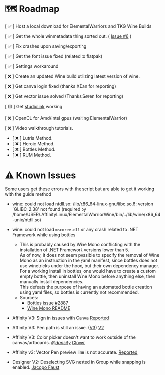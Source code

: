 # 🗺️ Roadmap

[ ✅ ] Host a local download for ElementalWarriors and TKG Wine Builds

[ ✅ ] Get the whole winmetadata thing sorted out. ( [Issue #6](https://github.com/Twig6943/AffinityOnLinux/issues/6) )

[ ✅ ] Fix crashes upon saving/exporting

[ ✅ ] Get the font issue fixed (related to flatpak)

[ ✅ ] Settings workaround

[ ❌ ] Create an updated Wine build utilizing latest version of wine.

[ ❌ ] Get canva login fixed (thanks XDan for reporting)

[ ❌ ] Get vector issue solved (Thanks Søren for reporting)

[ 🟨 ] Get [studiolink](https://github.com/Twig6943/AffinityOnLinux/issues/25) working

[ ❌ ] OpenCL for Amd/Intel gpus (waiting ElementalWarrior)

[ ❌ ] Video walkthrough tutorials.
 - [ ❌ ] Lutris Method.
 - [ ❌ ] Heroic Method.
 - [ ❌ ] Bottles Method.
 - [ ❌ ] RUM Method.

# ⚠️ Known Issues
Some users get these errors with the script but are able to get it working with the guide method

- wine: could not load ntdll.so: /lib/x86_64-linux-gnu/libc.so.6: version `GLIBC_2.38' not found (required by /home/USER/.AffinityLinux/ElementalWarriorWine/bin/../lib/wine/x86_64-unix/ntdll.so)

- wine: could not load `mscoree.dll` or any crash related to .NET Framework while using bottles
    - This is probably caused by Wine Mono conflicting with the installation of .NET Framework versions lower than 5.  
    As of now, it does not seem possible to specify the removal of Wine Mono as an instruction in the yaml manifest, since bottles does not use winetricks under the hood, but their own dependency manager.
    For a working install in bottles, one would have to create a custom empty bottle, then uninstall Wine Mono before anything else, then manually install dependencies.  
    This defeats the purpose of having an automated bottle creation using yaml files, so bottles is currently not recommended.  
    - Sources: 
      - [Bottles issue #2887](https://github.com/bottlesdevs/Bottles/issues/2887#issuecomment-2646118028)  
      - [Wine Mono README](https://github.com/wine-mono/wine-mono#:~:text=Please%20note%20that%20while%20Wine%20Mono%20should%20always%20be%20removed%20before%20installing%20.NET%20Framework%204.8%20and%20earlier%2C%20it%20can%20coexist%20with%20.NET%20Core%20and%20.NET%205%20or%20later.)

- Affinity V3: Sign in issues with Canva [Reported](https://discord.com/channels/1281706644073611358/1281706644715208809/1433584942167887942)
- Affinity V3: Pen path is still an issue. ([V3](https://cdn.discordapp.com/attachments/1281706644715208809/1433663104826474577/image.png?ex=69058250&is=690430d0&hm=832e2549f694a92a1bec29310cea5ea4c1a2a309b23dfef56c83649d55bf188e&)) [V2](https://discord.com/channels/1281706644073611358/1325725311836622944)
- Affinity V3: Color picker doesn't want to work outside of the canvas/artboards. [@_dansity_](https://discord.com/channels/1281706644073611358/1433758899122471012) [Clover](https://discord.com/channels/1281706644073611358/1433758899122471012/1433783910126321747)
- Affinity v3: Vector Pen preview line is not accurate. [Reported](https://discord.com/channels/1281706644073611358/1433830414954397736)
- Designer V2: Deselecting SVG nested in Group while snapping is enabled. [Jacopo Faust](https://discord.com/channels/1281706644073611358/1431672689843634377)


